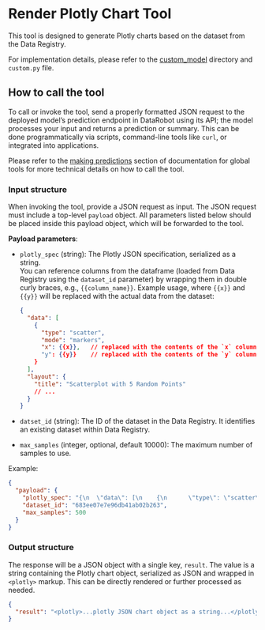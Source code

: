 # Render Plotly Chart Tool

This tool is designed to generate Plotly charts based on the dataset from the Data Registry.

For implementation details, please refer to the [custom_model](./custom_model) directory and `custom.py` file.


## How to call the tool
To call or invoke the tool, send a properly formatted JSON request to the deployed model’s prediction endpoint in DataRobot using its API; the model processes your input and returns a prediction or summary. This can be done programmatically via scripts, command-line tools like `curl`, or integrated into applications.

Please refer to the [making predictions](../README.md#making-predictions) section of documentation for global tools for more technical details on how to call the tool.

### Input structure
When invoking the tool, provide a JSON request as input. The JSON request must include a top-level `payload` object. All parameters listed below should be placed inside this payload object, which will be forwarded to the tool.

**Payload parameters**:
- `plotly_spec` (string): The Plotly JSON specification, serialized as a string.  
  You can reference columns from the dataframe (loaded from Data Registry using the `dataset_id` parameter) by wrapping them in double curly braces, e.g., `{{column_name}}`. Example usage, where `{{x}}` and `{{y}}` will be replaced with the actual data from the dataset:

  ```json
  {
    "data": [
      {
        "type": "scatter",
        "mode": "markers",
        "x": {{x}},   // replaced with the contents of the `x` column
        "y": {{y}}    // replaced with the contents of the `y` column
      }
    ],
    "layout": {
      "title": "Scatterplot with 5 Random Points"
      // ...
    }
  }
- `datset_id` (string): The ID of the dataset in the Data Registry. It identifies an existing dataset within Data Registry.
- `max_samples` (integer, optional, default 10000): The maximum number of samples to use.

Example:

```json
{
  "payload": {
    "plotly_spec": "{\n  \"data\": [\n    {\n      \"type\": \"scatter\",\n      \"mode\": \"markers\",\n      \"x\": {{sepal length (cm)}},\n      \"y\": {{sepal width (cm)}},\n      \"marker\": {\n        \"color\": {{SpeciesNumeric}},\n        \"size\": 8,\n        \"colorscale\": \"Viridis\",\n        \"showscale\": false\n      },\n      \"text\": {{Species}}\n    }\n  ],\n  \"layout\": {\n    \"title\": \"Scatter Plot for IRIS Dataset\",\n    \"xaxis\": {\"title\": \"Sepal Length (cm)\"},\n    \"yaxis\": {\"title\": \"Sepal Width (cm)\"},\n    \"width\": 600,\n    \"height\": 400,\n    \"hovermode\": \"closest\"\n  }\n}",
    "dataset_id": "683ee07e7e96db41ab02b263",
    "max_samples": 500
  }
}
```

### Output structure
The response will be a JSON object with a single key, `result`. The value is a string containing the Plotly chart object, serialized as JSON and wrapped in `<plotly>` markup. This can be directly rendered or further processed as needed.

```json
{
  "result": "<plotly>...plotly JSON chart object as a string...</plotly>"
}
```
